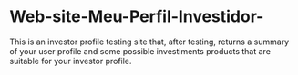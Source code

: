 # Web-site-Meu-Perfil-Investidor-
This is an investor profile testing site that, after testing, returns a summary of your user profile and some possible investiments products that are suitable for your investor profile.

